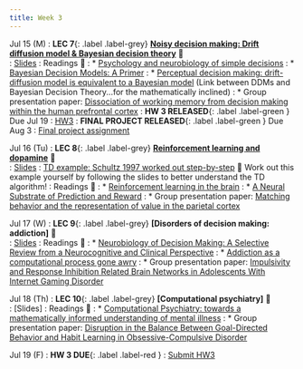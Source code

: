 ```yaml
---
title: Week 3 
---
```


Jul 15 (M)
: **LEC 7**{: .label .label-grey} **[Noisy decision making: Drift diffusion model & Bayesian decision theory](https://ucsd.zoom.us/rec/share/GXedO3FmBnxpOe9-KfK3OpPOs6Eo-9OYx4dENlk4SCiecBGKjxFoiGoEunOEXFZt.q1uvvugVZN1y4Ha3)** 🎥  
    : [Slides](https://canvas.ucsd.edu/files/12821371/download?download_frd=1)
: Readings 📖
: * [Psychology and neurobiology of simple decisions](https://canvas.ucsd.edu/files/12817294/download?download_frd=1)
: * [Bayesian Decision Models: A Primer](https://canvas.ucsd.edu/files/12817285/download?download_frd=1)
: * [Perceptual decision making: drift-diffusion model is equivalent to a Bayesian model](https://canvas.ucsd.edu/files/12817288/download?download_frd=1) (Link between DDMs and Bayesian Decision Theory...for the mathematically inclined)
: * Group presentation paper: [Dissociation of working memory from decision making within the human prefrontal cortex](https://canvas.ucsd.edu/files/12810486/download?download_frd=1)
:  **HW 3 RELEASED**{: .label .label-green } Due Jul 19
    : [HW3](https://docs.google.com/document/d/11c4qeD0fr4zaN2vSTOceWgwYz10FORyffznSW02n1-E/edit?usp=sharing)
:  **FINAL PROJECT RELEASED**{: .label .label-green } Due Aug 3
    : [Final project assignment](https://docs.google.com/document/d/1iLSbTZqS0W4K1cwa3Koy4BMfDHT9pQF2AMsbZk2BiKo/edit?usp=sharing)

Jul 16 (Tu)
: **LEC 8**{: .label .label-grey} **[Reinforcement learning and dopamine](https://ucsd.zoom.us/rec/share/CNNerVbcEu8zHSrUq9jdetv0lnKEV7hXBl3p338KljzuTuS8qUYx3Ubi5_f8Fvgj.x80ZNurv6SYQGBN8?startTime=1721174700000)** 🎥  
    : [Slides](https://canvas.ucsd.edu/files/12825337/download?download_frd=1)
: [TD example: Schultz 1997 worked out step-by-step](https://youtu.be/qIjEKWftu0A?si=8TT6z0qMYZYOIo-c&t=1317) 🎥 Work out this example yourself by following the slides to better understand the TD algorithm!
: Readings 📖
: * [Reinforcement learning in the brain](https://canvas.ucsd.edu/files/12817289/download?download_frd=1)
: * [A Neural Substrate of Prediction and Reward](https://canvas.ucsd.edu/files/12818324/download?download_frd=1)
: * Group presentation paper: [Matching behavior and the representation of value in the parietal cortex](https://canvas.ucsd.edu/files/12810489/download?download_frd=1)

Jul 17 (W)
: **LEC 9**{: .label .label-grey} **[Disorders of decision making: addiction]** 🎥  
    : [Slides](https://canvas.ucsd.edu/files/12827137/download?download_frd=1)
: Readings 📖
: * [Neurobiology of Decision Making: A Selective Review from a Neurocognitive and Clinical Perspective](https://canvas.ucsd.edu/files/12817291/download?download_frd=1)
: * [Addiction as a computational process gone awry](https://canvas.ucsd.edu/files/12817296/download?download_frd=1)
: * Group presentation paper: [Impulsivity and Response Inhibition Related Brain Networks in Adolescents With Internet Gaming Disorder](https://canvas.ucsd.edu/files/12810487/download?download_frd=1)

Jul 18 (Th)
: **LEC 10**{: .label .label-grey} **[Computational psychiatry]** 🎥  
    : [Slides]
: Readings 📖
: * [Computational Psychiatry: towards a mathematically informed understanding of mental illness](https://canvas.ucsd.edu/files/12817292/download?download_frd=1)
: * Group presentation paper: [Disruption in the Balance Between Goal-Directed Behavior and Habit Learning in Obsessive-Compulsive Disorder](https://canvas.ucsd.edu/files/12810488/download?download_frd=1)

Jul 19 (F)
:  **HW 3 DUE**{: .label .label-red }
    : [Submit HW3](https://canvas.ucsd.edu/courses/57867/assignments/820350)
